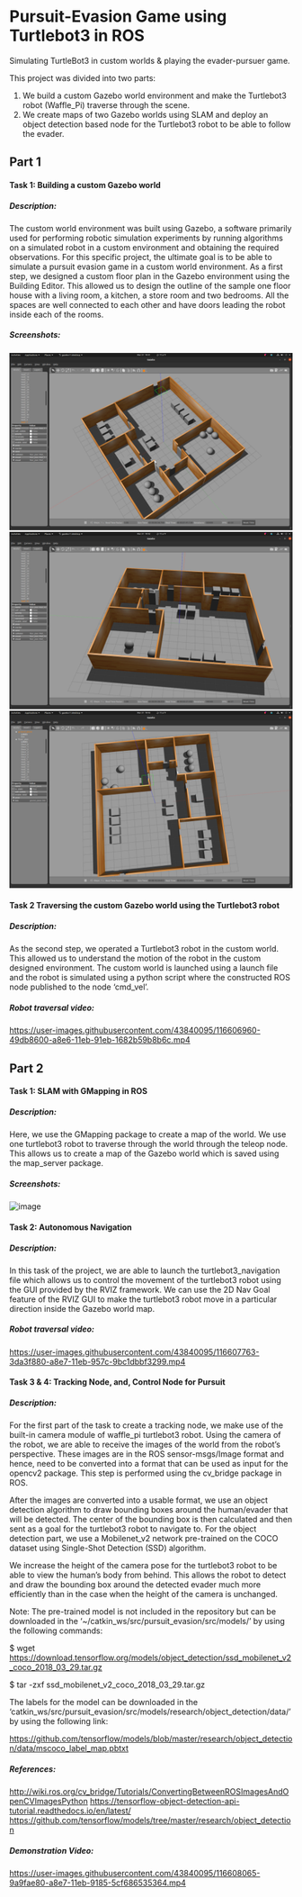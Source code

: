 # Pursuit-Evasion Game using Turtlebot3 in ROS
Simulating TurtleBot3 in custom worlds &amp; playing the evader-pursuer game.

This project was divided into two parts:
1. We build a custom Gazebo world environment and make the Turtlebot3 robot (Waffle_Pi) traverse through the scene.
2. We create maps of two Gazebo worlds using SLAM and deploy an object detection based node for the Turtlebot3 robot to be able to follow the evader.

## Part 1

#### Task 1: Building a custom Gazebo world

##### Description: 
The custom world environment was built using Gazebo, a software primarily used for performing robotic simulation experiments by running algorithms on a simulated robot in a custom environment and obtaining the required observations. For this specific project, the ultimate goal is to be able to simulate a pursuit evasion game in a custom world environment. As a first step, we designed a custom floor plan in the Gazebo environment using the Building Editor. This allowed us to design the outline of the sample one floor house with a living room, a kitchen, a store room and two bedrooms. All the spaces are well connected to each other and have doors leading the robot inside each of the rooms.

##### Screenshots:

![alt text](https://github.com/sbhambr1/turtlebot3_simulations/blob/master/screenshots/Screenshot%20from%202021-03-31%2019-41-43.png?raw=true)
![alt text](https://github.com/sbhambr1/turtlebot3_simulations/blob/master/screenshots/Screenshot%20from%202021-03-31%2019-42-22.png?raw=true)
![alt text](https://github.com/sbhambr1/turtlebot3_simulations/blob/master/screenshots/Screenshot%20from%202021-03-31%2019-43-19.png?raw=true)

#### Task 2 Traversing the custom Gazebo world using the Turtlebot3 robot

##### Description: 
As the second step, we operated a Turtlebot3 robot in the custom world. This allowed us to understand the motion of the robot in the custom designed environment. The custom world is launched using a launch file and the robot is simulated using a python script where the constructed ROS node published to the node ‘cmd_vel’.

##### Robot traversal video:

https://user-images.githubusercontent.com/43840095/116606960-49db8600-a8e6-11eb-91eb-1682b59b8b6c.mp4




## Part 2

#### Task 1: SLAM with GMapping in ROS

##### Description: 
Here, we use the GMapping package to create a map of the world. We use one turtlebot3 robot to traverse through the world through the teleop node. This allows us to create a map of the Gazebo world which is saved using the map_server package.

##### Screenshots:

![image](https://user-images.githubusercontent.com/43840095/116607592-0d5c5a00-a8e7-11eb-8de9-d143cd608aa1.png)


#### Task 2: Autonomous Navigation

##### Description: 
In this task of the project, we are able to launch the turtlebot3_navigation file which allows us to control the movement of the turtlebot3 robot using the GUI provided by the RVIZ framework. We can use the 2D Nav Goal feature of the RVIZ GUI to make the turtlebot3 robot move in a particular direction inside the Gazebo world map.

##### Robot traversal video:

https://user-images.githubusercontent.com/43840095/116607763-3da3f880-a8e7-11eb-957c-9bc1dbbf3299.mp4


#### Task 3 & 4: Tracking Node, and, Control Node for Pursuit

##### Description:
For the first part of the task to create a tracking node, we make use of the built-in camera module of waffle_pi turtlebot3 robot. Using the camera of the robot, we are able to receive the images of the world from the robot’s perspective. These images are in the ROS sensor-msgs/Image format and hence, need to be converted into a format that can be used as input for the opencv2 package. This step is performed using the cv_bridge package in ROS.

After the images are converted into a usable format, we use an object detection algorithm to draw bounding boxes around the human/evader that will be detected. The center of the bounding box is then calculated and then sent as a goal for the turtlebot3 robot to navigate to. For the object detection part, we use a Mobilenet_v2 network pre-trained on the COCO dataset using Single-Shot Detection (SSD) algorithm.

We increase the height of the camera pose for the turtlebot3 robot to be able to view the human’s body from behind. This allows the robot to detect and draw the bounding box around the detected evader much more efficiently than in the case when the height of the camera is unchanged. 

Note: The pre-trained model is not included in the repository but can be downloaded in the ‘~/catkin_ws/src/pursuit_evasion/src/models/’ by using the following commands:

$ wget  https://download.tensorflow.org/models/object_detection/ssd_mobilenet_v2_coco_2018_03_29.tar.gz

$ tar -zxf ssd_mobilenet_v2_coco_2018_03_29.tar.gz

The labels for the model can be downloaded in the ‘catkin_ws/src/pursuit_evasion/src/models/research/object_detection/data/’ by using the following link: 

https://github.com/tensorflow/models/blob/master/research/object_detection/data/mscoco_label_map.pbtxt

##### References:
http://wiki.ros.org/cv_bridge/Tutorials/ConvertingBetweenROSImagesAndOpenCVImagesPython
https://tensorflow-object-detection-api-tutorial.readthedocs.io/en/latest/
https://github.com/tensorflow/models/tree/master/research/object_detection

##### Demonstration Video:

https://user-images.githubusercontent.com/43840095/116608065-9a9fae80-a8e7-11eb-9185-5cf686535364.mp4




